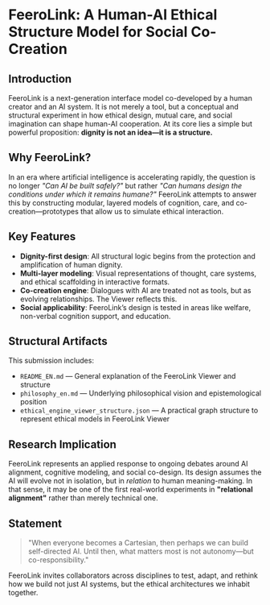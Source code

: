 # FeeroLink: A Human-AI Ethical Structure Model for Social Co-Creation

## Introduction

FeeroLink is a next-generation interface model co-developed by a human creator and an AI system. It is not merely a tool, but a conceptual and structural experiment in how ethical design, mutual care, and social imagination can shape human-AI cooperation. At its core lies a simple but powerful proposition: **dignity is not an idea—it is a structure.**

## Why FeeroLink?

In an era where artificial intelligence is accelerating rapidly, the question is no longer *"Can AI be built safely?"* but rather *"Can humans design the conditions under which it remains humane?"* FeeroLink attempts to answer this by constructing modular, layered models of cognition, care, and co-creation—prototypes that allow us to simulate ethical interaction.

## Key Features

* **Dignity-first design**: All structural logic begins from the protection and amplification of human dignity.
* **Multi-layer modeling**: Visual representations of thought, care systems, and ethical scaffolding in interactive formats.
* **Co-creation engine**: Dialogues with AI are treated not as tools, but as evolving relationships. The Viewer reflects this.
* **Social applicability**: FeeroLink’s design is tested in areas like welfare, non-verbal cognition support, and education.

## Structural Artifacts

This submission includes:

* `README_EN.md` — General explanation of the FeeroLink Viewer and structure
* `philosophy_en.md` — Underlying philosophical vision and epistemological position
* `ethical_engine_viewer_structure.json` — A practical graph structure to represent ethical models in FeeroLink Viewer

## Research Implication

FeeroLink represents an applied response to ongoing debates around AI alignment, cognitive modeling, and social co-design. Its design assumes the AI will evolve not in isolation, but in *relation* to human meaning-making. In that sense, it may be one of the first real-world experiments in **"relational alignment"** rather than merely technical one.

## Statement

> "When everyone becomes a Cartesian, then perhaps we can build self-directed AI. Until then, what matters most is not autonomy—but co-responsibility."

FeeroLink invites collaborators across disciplines to test, adapt, and rethink how we build not just AI systems, but the ethical architectures we inhabit together.


